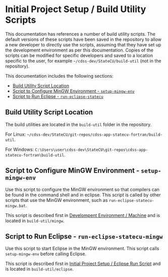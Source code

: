 # Initial Project Setup / Build Utility Scripts

This documentation has references a number of build utility scripts.
The default versions of these scripts have been saved in the repository to allow a new developer to directly use the scripts,
assuming that they have set up the development environment as per this documentation.
Copies of the scripts can be modified for specific developers and saved to a location specific to the user,
for example `~/cdss-dev/StateCU/build-util` (not in the repository).

This documentation includes the following sections:

* [Build Utility Script Location](#build-utility-script-location)
* [Script to Configure MinGW Environment - `setup-mingw-env`](#script-to-configure-mingw-environment-setup-mingw-env)
* [Script to Run Eclipse - `run-eclipse-statecu`](#script-to-run-eclipse-run-eclipse-statecu-mingw)

## Build Utility Script Location

The build utilities are located in the `build-util` folder in the repository.

For Linux:  `~/cdss-dev/StateCU/git-repos/cdss-app-statecu-fortran/build-util`.

For Windows:  `C:\Users\user\cdss-dev\StateCU\git-repos\cdss-app-statecu-fortran\build-util`.

## Script to Configure MinGW Environment - `setup-mingw-env`

Use this script to configure the MinGW environment so that compilers can be found in the command shell and in eclipse.
This script is called by other scripts that use the MinGW environment, such as `run-eclipse-statecu-mingw.bat`.

This script is described first in [Develompent Environment / Machine](dev-env/machine/) and is located in `build-util/mingw`.

## Script to Run Eclipse - `run-eclipse-statecu-mingw`

Use this script to start Eclipse in the MinGW environment.
This script calls `setup-mingw-env` before calling Eclipse.

This script is described first in [Initial Project Setup / Eclipse Run Script](eclipse-run-script/) and is located in `build-util/eclipse`.
